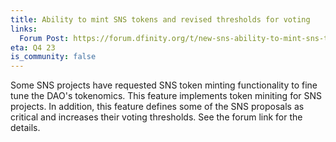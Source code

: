 ```yaml
---
title: Ability to mint SNS tokens and revised thresholds for voting
links:
  Forum Post: https://forum.dfinity.org/t/new-sns-ability-to-mint-sns-tokens-revised-thresholds-for-voting/23382
eta: Q4 23
is_community: false
---
```

Some SNS projects have requested SNS token minting functionality to fine tune the DAO's tokenomics. This feature implements token miniting for SNS projects. In addition, this feature defines some of the SNS proposals as critical and increases their voting thresholds. See the forum link for the details.
